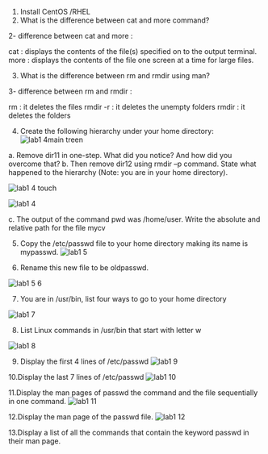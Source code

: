1. Install CentOS /RHEL
2. What is the difference between cat and more command?




2- difference between cat and more :

cat : displays the contents of the file(s) specified on to the output terminal.
more : displays the contents of the file one screen at a time for large files.




3. What is the difference between rm and rmdir using man?


3- difference between rm and rmdir :

rm : it deletes the files 
rmdir -r  :  it deletes the unempty folders 
rmdir : it deletes the folders 




4. Create the following hierarchy under your home directory:
![lab1 4main treen ](https://user-images.githubusercontent.com/96814665/204102226-0938a65e-a5d9-4f8f-90c1-e14257ad39d4.png)


a. Remove dir11 in one-step. What did you notice? And how did you overcome that?
b. Then remove dir12 using rmdir –p command. State what happened to the
hierarchy (Note: you are in your home directory).


![lab1 4 touch ](https://user-images.githubusercontent.com/96814665/204102310-e0cf325a-2d63-4152-9add-627676b45445.png)

![lab1 4](https://user-images.githubusercontent.com/96814665/204102316-dbf8237c-6aca-445d-a802-65e5d0fd1ed2.png)


c. The output of the command pwd was /home/user. Write the absolute and relative path for the file mycv




5. Copy the /etc/passwd file to your home directory making its name is mypasswd.
![lab1 5](https://user-images.githubusercontent.com/96814665/204102437-62eac165-7b49-4b6e-8796-4f848d7b0501.png)


6. Rename this new file to be oldpasswd.


![lab1 5 6](https://user-images.githubusercontent.com/96814665/204102442-b34cd83e-7cd2-4a66-ae13-805e8b47641d.png)

7. You are in /usr/bin, list four ways to go to your home directory


![lab1 7](https://user-images.githubusercontent.com/96814665/204102455-92dc1318-e79d-422a-9965-1ec486dea2a5.png)



8. List Linux commands in /usr/bin that start with letter w

![lab1 8](https://user-images.githubusercontent.com/96814665/204102469-b9b608a9-fd51-4fd7-ba19-b97ca0c22052.png)

9. Display the first 4 lines of /etc/passwd
![lab1 9](https://user-images.githubusercontent.com/96814665/204102489-cb55973e-36fa-46fd-8878-c1bfe6537046.png)

10.Display the last 7 lines of /etc/passwd
![lab1 10](https://user-images.githubusercontent.com/96814665/204102491-d9a4ed47-cb12-49a2-9627-ff4db110bcab.png)


11.Display the man pages of passwd the command and the file sequentially in one command.
![lab1 11](https://user-images.githubusercontent.com/96814665/204102496-57da7a58-b8dc-448b-b4dc-cb7071f40118.png)


12.Display the man page of the passwd file.
![lab1 12](https://user-images.githubusercontent.com/96814665/204102505-870b846c-8f24-4362-9d18-916ace0a3787.png)


13.Display a list of all the commands that contain the keyword passwd in their man page.


